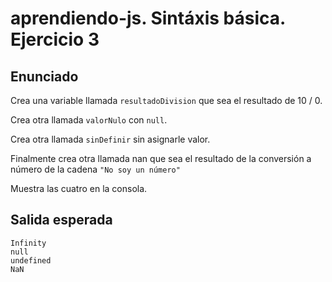 # aprendiendo-js. Sintáxis básica. Ejercicio 3
## Enunciado
Crea una variable llamada `resultadoDivision` que sea el resultado de 10 / 0.

Crea otra llamada `valorNulo` con `null`.

Crea otra llamada `sinDefinir` sin asignarle valor.

Finalmente crea otra llamada nan que sea el resultado de la conversión a número de la cadena `"No soy un número"`

Muestra las cuatro en la consola.

## Salida esperada
```shell
Infinity
null
undefined
NaN
```